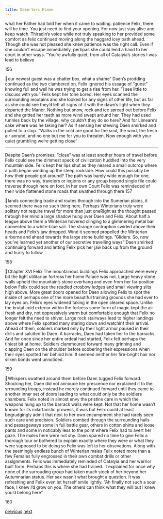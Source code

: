 ```yaml
---
title: Deserters Flame
---
```

what her Father had told her when it came to waiting.
patience Felix, there will be time. You just need to find your opening. For
now just stay alive and keep watch.
Thiradin’s voice while not truly speaking to her provided some comfort
as felix continued moving along the haggard icey path ahead. Though she was
not pleased she knew patience was the right call. Even if she couldn’t escape
immediately, perhpas she could lend a hand to her court in other ways.
”You’re awfully quiet, from all of Catalyia’s stories I was lead to believe

156

our newest guest was a chatter box, what a shame”
Daen’s prodding continued as the two clambered on. Felix ignored his
ussage of ”guest” knowing full and well he was trying to get a rise from her.
”I see little to discuss with you”
Felix kept her tone bored. Her eyes scanned the surrounding moutains
and she looked for any signs of other life, but as far as she could see they’d left
all signs of it with the dawn’s light when they departed the Manor. Nothing but
snow, rock and ice spread out before Felix and she gritted her teeth as more wind
swept around her. They had used tunnles back by the village, why couldn’t they
do so here? And for Limeare’s sake where was he taking her?
As if sensing her stewing Daen smirked and pulled to a stop.
”Walks in the cold are good for the soul, the wind, the fresh air aorund,
and no one but me for you to threaten. Now enough with your quiet grumbling
we’re getting close”
***
Despite Daen’s promises, ”close” was at least another hours of travel
before Felix could see the dimmest speck of civilization huddled into the very
mountain side. Felix kept her lips shut as they neared a small outcrop where a
path began winding up the steep rockside.
How could this possibly be how their people got around? The path was
barely wide enough for one, there was no way, travelers or legions or any group
beyond single file could traverse through here on foot. In her own Court Felix
was remindeded of their wide flattened stone roads that swathed through there
157

lands connecting trade and routes through into the Sumerian plains, it seemed
there was no such thing here. Perhaps Winterians truly were solitary not require
travel for more than just oneRight as the thought passed through her mind a large shadow hung over
Daen and Felix.
About half a league above them a Winterian hovered clinging to a
glimmering metal bar connected to a white-blue sail. The strange contraption
swirled above their heads and Felix’s jaw dropped. Wind it seemed propelled the
Winterian airborne and ahead towards the large stone buildings.
”Gliders. So, now you’ve learned yet another of our secretive travelling
ways”
Daen smirked continuing forward and letting Felix pick her jaw back up
from the ground and hurry to follow.

158

Chapter XVI
Felix
The mountainous buildings Felix approached were every bit the tight
utilitarian fortress her home Palace was not.
Large heavy stone walls upheld the mountain’s stone overhang and even
from her far position below Felix could see the readied crosbow ledges and small
viewing slits high above.
More great doors opened for Daen allowing Felix to spot the inside of
perhaps one of the more beautiful training grounds she had ever to lay eyes on.
Felix’s eyes widened taking in the open cleared space.
Unlike the brutal cold exterior within the fortress some form of magic
kept the air fresh and dry, not oppressively warm but comfortable enough that
Felix no longer felt the need to shiver.
Large rock stairways lead to higher landings above where Felix spotted
many staring down and watchinf their arrival. Ahead of them, soldiers marked
only by their light armor paused in their drills and salutted to Daen.
A barracks, Daen had taken her to the barracks. And for once since her
entire ordeal had started, Felix felt perhaps the tiniest bit at home.
Soldiers clammoured forward many grinning and clapping Daen on the
shoulder before sobbering their expressions when their eyes spotted her behind
him. It seemed neither her fire-bright hair nor silken bonds went unnoticed.

159

Whispers swathed around them before Daen tugged Felix forward.
Shocking her, Daen did not annouce her prescence nor explained it to the
srrounding troops, instead he merely continued forward until they came to
another inner set of doors leading to what could only be the soldiers chambers.
Felix noted in almost envy the pristine care in which the weapons hung
up to the barrack walls were kept. Not that her home wasn’t known for its
milartaristic prowess, it was but Felix could at least begrudgingly admit that next
to her own encampment she had rarely seen such care and precision.
Soldiers combed through the surrounding halls and passageways some in
full battle gear, others in cotton shirts and loose pants and some in noticably less
to the point where Felix had to avert her gaze. The males here were not shy.
Daen spared no time to give Felix a thorough tour or bothered to explain
exactly where they were or what they were supposed to be doing so Felix was
left to her obsevations. Along with the seemingly endless bunch of Winterian
males Felix noted more than a few Females fully engrossed in their own combat
drills or other assignments.
Felix was immediately reminded of Catalyia and her warrior built form.
Perhaps this is where she had trained. It explained for once why none of the
surrouding group had taken much stock of her beyond her Autumnarian status.
Her sex wasn’t what brought a question. It was refreshing and Felix even let
herself smile lightly.
”Ah finally not such a sour face, I knew I’d grow on you. The others can
think what they will but I knew you’d belong here”

160

[previous](desertflame-37.html)
[next](desertflame-39.html)
